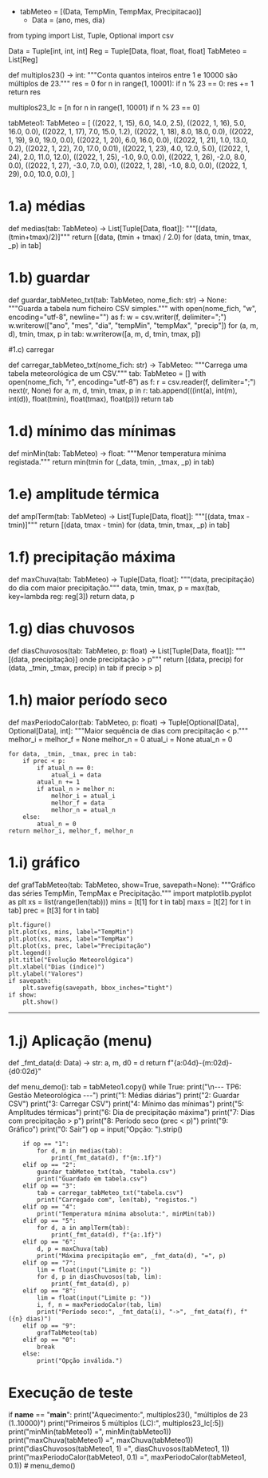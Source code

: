 - tabMeteo = [(Data, TempMin, TempMax, Precipitacao)]
  - Data = (ano, mes, dia)

from typing import List, Tuple, Optional
import csv

Data = Tuple[int, int, int]
Reg = Tuple[Data, float, float, float]
TabMeteo = List[Reg]


def multiplos23() -> int:
    """Conta quantos inteiros entre 1 e 10000 são múltiplos de 23."""
    res = 0
    for n in range(1, 10001):
        if n % 23 == 0:
            res += 1
    return res

multiplos23_lc = [n for n in range(1, 10001) if n % 23 == 0]



tabMeteo1: TabMeteo = [
    ((2022, 1, 15),  6.0, 14.0,  2.5),
    ((2022, 1, 16),  5.0, 16.0,  0.0),
    ((2022, 1, 17),  7.0, 15.0,  1.2),
    ((2022, 1, 18),  8.0, 18.0,  0.0),
    ((2022, 1, 19),  9.0, 19.0,  0.0),
    ((2022, 1, 20),  6.0, 16.0,  0.0),
    ((2022, 1, 21),  1.0, 13.0,  0.2),
    ((2022, 1, 22),  7.0, 17.0,  0.01),
    ((2022, 1, 23),  4.0, 12.0,  5.0),
    ((2022, 1, 24),  2.0, 11.0, 12.0),
    ((2022, 1, 25), -1.0,  9.0,  0.0),
    ((2022, 1, 26), -2.0,  8.0,  0.0),
    ((2022, 1, 27), -3.0,  7.0,  0.0),
    ((2022, 1, 28), -1.0,  8.0,  0.0),
    ((2022, 1, 29),  0.0, 10.0,  0.0),
]


#  1.a) médias 

def medias(tab: TabMeteo) -> List[Tuple[Data, float]]:
    """[(data, (tmin+tmax)/2)]"""
    return [(data, (tmin + tmax) / 2.0) for (data, tmin, tmax, _p) in tab]


#  1.b) guardar 

def guardar_tabMeteo_txt(tab: TabMeteo, nome_fich: str) -> None:
    """Guarda a tabela num ficheiro CSV simples."""
    with open(nome_fich, "w", encoding="utf-8", newline="") as f:
        w = csv.writer(f, delimiter=";")
        w.writerow(["ano", "mes", "dia", "tempMin", "tempMax", "precip"])
        for (a, m, d), tmin, tmax, p in tab:
            w.writerow([a, m, d, tmin, tmax, p])


#1.c) carregar

def carregar_tabMeteo_txt(nome_fich: str) -> TabMeteo:
    """Carrega uma tabela meteorológica de um CSV."""
    tab: TabMeteo = []
    with open(nome_fich, "r", encoding="utf-8") as f:
        r = csv.reader(f, delimiter=";")
        next(r, None)
        for a, m, d, tmin, tmax, p in r:
            tab.append(((int(a), int(m), int(d)), float(tmin), float(tmax), float(p)))
    return tab


# 1.d) mínimo das mínimas 

def minMin(tab: TabMeteo) -> float:
    """Menor temperatura mínima registada."""
    return min(tmin for (_data, tmin, _tmax, _p) in tab)


#  1.e) amplitude térmica 

def amplTerm(tab: TabMeteo) -> List[Tuple[Data, float]]:
    """[(data, tmax - tmin)]"""
    return [(data, tmax - tmin) for (data, tmin, tmax, _p) in tab]


# 1.f) precipitação máxima

def maxChuva(tab: TabMeteo) -> Tuple[Data, float]:
    """(data, precipitação) do dia com maior precipitação."""
    data, tmin, tmax, p = max(tab, key=lambda reg: reg[3])
    return data, p


#  1.g) dias chuvosos 

def diasChuvosos(tab: TabMeteo, p: float) -> List[Tuple[Data, float]]:
    """[(data, precipitação)] onde precipitação > p"""
    return [(data, precip) for (data, _tmin, _tmax, precip) in tab if precip > p]


# 1.h) maior período seco 

def maxPeriodoCalor(tab: TabMeteo, p: float) -> Tuple[Optional[Data], Optional[Data], int]:
    """Maior sequência de dias com precipitação < p."""
    melhor_i = melhor_f = None
    melhor_n = 0
    atual_i = None
    atual_n = 0

    for data, _tmin, _tmax, prec in tab:
        if prec < p:
            if atual_n == 0:
                atual_i = data
            atual_n += 1
            if atual_n > melhor_n:
                melhor_i = atual_i
                melhor_f = data
                melhor_n = atual_n
        else:
            atual_n = 0
    return melhor_i, melhor_f, melhor_n


#  1.i) gráfico 

def grafTabMeteo(tab: TabMeteo, show=True, savepath=None):
    """Gráfico das séries TempMin, TempMax e Precipitação."""
    import matplotlib.pyplot as plt
    xs = list(range(len(tab)))
    mins = [t[1] for t in tab]
    maxs = [t[2] for t in tab]
    prec = [t[3] for t in tab]

    plt.figure()
    plt.plot(xs, mins, label="TempMin")
    plt.plot(xs, maxs, label="TempMax")
    plt.plot(xs, prec, label="Precipitação")
    plt.legend()
    plt.title("Evolução Meteorológica")
    plt.xlabel("Dias (índice)")
    plt.ylabel("Valores")
    if savepath:
        plt.savefig(savepath, bbox_inches="tight")
    if show:
        plt.show()

-------------
#  1.j) Aplicação (menu)

def _fmt_data(d: Data) -> str:
    a, m, d0 = d
    return f"{a:04d}-{m:02d}-{d0:02d}"

def menu_demo():
    tab = tabMeteo1.copy()
    while True:
        print("\n--- TP6: Gestão Meteorológica ---")
        print("1: Médias diárias")
        print("2: Guardar CSV")
        print("3: Carregar CSV")
        print("4: Mínimo das mínimas")
        print("5: Amplitudes térmicas")
        print("6: Dia de precipitação máxima")
        print("7: Dias com precipitação > p")
        print("8: Período seco (prec < p)")
        print("9: Gráfico")
        print("0: Sair")
        op = input("Opção: ").strip()

        if op == "1":
            for d, m in medias(tab):
                print(_fmt_data(d), f"{m:.1f}")
        elif op == "2":
            guardar_tabMeteo_txt(tab, "tabela.csv")
            print("Guardado em tabela.csv")
        elif op == "3":
            tab = carregar_tabMeteo_txt("tabela.csv")
            print("Carregado com", len(tab), "registos.")
        elif op == "4":
            print("Temperatura mínima absoluta:", minMin(tab))
        elif op == "5":
            for d, a in amplTerm(tab):
                print(_fmt_data(d), f"{a:.1f}")
        elif op == "6":
            d, p = maxChuva(tab)
            print("Máxima precipitação em", _fmt_data(d), "=", p)
        elif op == "7":
            lim = float(input("Limite p: "))
            for d, p in diasChuvosos(tab, lim):
                print(_fmt_data(d), p)
        elif op == "8":
            lim = float(input("Limite p: "))
            i, f, n = maxPeriodoCalor(tab, lim)
            print("Período seco:", _fmt_data(i), "->", _fmt_data(f), f"({n} dias)")
        elif op == "9":
            grafTabMeteo(tab)
        elif op == "0":
            break
        else:
            print("Opção inválida.")

# Execução de teste 

if __name__ == "__main__":
    print("Aquecimento:", multiplos23(), "múltiplos de 23 (1..10000)")
    print("Primeiros 5 múltiplos (LC):", multiplos23_lc[:5])
    print("minMin(tabMeteo1) =", minMin(tabMeteo1))
    print("maxChuva(tabMeteo1) =", maxChuva(tabMeteo1))
    print("diasChuvosos(tabMeteo1, 1) =", diasChuvosos(tabMeteo1, 1))
    print("maxPeriodoCalor(tabMeteo1, 0.1) =", maxPeriodoCalor(tabMeteo1, 0.1))
    # menu_demo()
